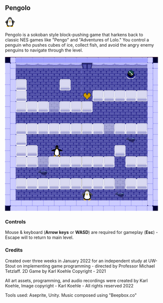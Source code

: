 ## Pengolo

![alt text](Assets/Assets/Pengolo_icon.png)

Pengolo is a sokoban style block-pushing game that harkens back to classic NES games like "Pengo" and "Adventures of Lolo." 
You control a penguin who pushes cubes of ice,  collect fish, and avoid the angry enemy penguins to navigate through the level.

![alt text](Assets/Assets/Pengolo_Game.jpg)


### Controls
Mouse & keyboard  (**Arrow keys** or **WASD**) are required for gameplay 
(**Esc**) - Escape will to return to main level.

### Credits
Created over three weeks in January 2022  for an independent study at UW-Stout on implementing game programming - directed by Professor Michael Tetzlaff.
2D Game by Karl Koehle Copyright - 2021

All art assets, programming, and audio recordings were created by Karl Koehle,
Image copyright - Karl Koehle - All rights reserved  2022

Tools used: Aseprite, Unity.  Music composed using "Beepbox.co"
